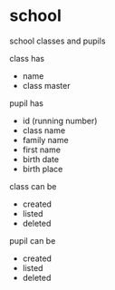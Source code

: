 # school
school classes and pupils

class has
- name
- class master

pupil has
- id (running number)
- class name
- family name
- first name
- birth date
- birth place

class can be
- created
- listed
- deleted

pupil can be
- created
- listed
- deleted
